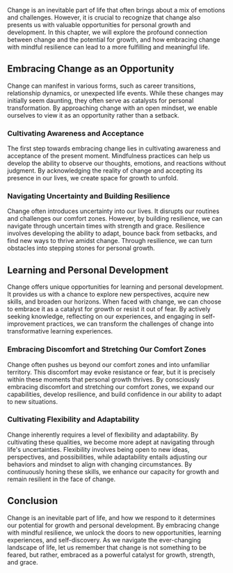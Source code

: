 
Change is an inevitable part of life that often brings about a mix of emotions and challenges. However, it is crucial to recognize that change also presents us with valuable opportunities for personal growth and development. In this chapter, we will explore the profound connection between change and the potential for growth, and how embracing change with mindful resilience can lead to a more fulfilling and meaningful life.

## Embracing Change as an Opportunity

Change can manifest in various forms, such as career transitions, relationship dynamics, or unexpected life events. While these changes may initially seem daunting, they often serve as catalysts for personal transformation. By approaching change with an open mindset, we enable ourselves to view it as an opportunity rather than a setback.

### Cultivating Awareness and Acceptance

The first step towards embracing change lies in cultivating awareness and acceptance of the present moment. Mindfulness practices can help us develop the ability to observe our thoughts, emotions, and reactions without judgment. By acknowledging the reality of change and accepting its presence in our lives, we create space for growth to unfold.

### Navigating Uncertainty and Building Resilience

Change often introduces uncertainty into our lives. It disrupts our routines and challenges our comfort zones. However, by building resilience, we can navigate through uncertain times with strength and grace. Resilience involves developing the ability to adapt, bounce back from setbacks, and find new ways to thrive amidst change. Through resilience, we can turn obstacles into stepping stones for personal growth.

## Learning and Personal Development

Change offers unique opportunities for learning and personal development. It provides us with a chance to explore new perspectives, acquire new skills, and broaden our horizons. When faced with change, we can choose to embrace it as a catalyst for growth or resist it out of fear. By actively seeking knowledge, reflecting on our experiences, and engaging in self-improvement practices, we can transform the challenges of change into transformative learning experiences.

### Embracing Discomfort and Stretching Our Comfort Zones

Change often pushes us beyond our comfort zones and into unfamiliar territory. This discomfort may evoke resistance or fear, but it is precisely within these moments that personal growth thrives. By consciously embracing discomfort and stretching our comfort zones, we expand our capabilities, develop resilience, and build confidence in our ability to adapt to new situations.

### Cultivating Flexibility and Adaptability

Change inherently requires a level of flexibility and adaptability. By cultivating these qualities, we become more adept at navigating through life's uncertainties. Flexibility involves being open to new ideas, perspectives, and possibilities, while adaptability entails adjusting our behaviors and mindset to align with changing circumstances. By continuously honing these skills, we enhance our capacity for growth and remain resilient in the face of change.

## Conclusion

Change is an inevitable part of life, and how we respond to it determines our potential for growth and personal development. By embracing change with mindful resilience, we unlock the doors to new opportunities, learning experiences, and self-discovery. As we navigate the ever-changing landscape of life, let us remember that change is not something to be feared, but rather, embraced as a powerful catalyst for growth, strength, and grace.
